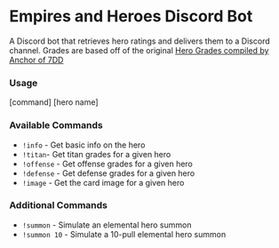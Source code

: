 # Empires and Heroes Discord Bot

A Discord bot that retrieves hero ratings and delivers them to a Discord channel. Grades are based off of the original [Hero Grades compiled by Anchor of 7DD](http://7ddgaming.com/2018/01/18/anchors-complete-guide-to-hero-grades/)

### Usage
[command] [hero name]

### Available Commands
* `!info` - Get basic info on the hero
* `!titan`- Get titan grades for a given hero
* `!offense` - Get offense grades for a given hero
* `!defense` - Get defense grades for a given hero 
* `!image` - Get the card image for a given hero 

### Additional Commands
* `!summon` - Simulate an elemental hero summon
* `!summon 10` - Simulate a 10-pull elemental hero summon
